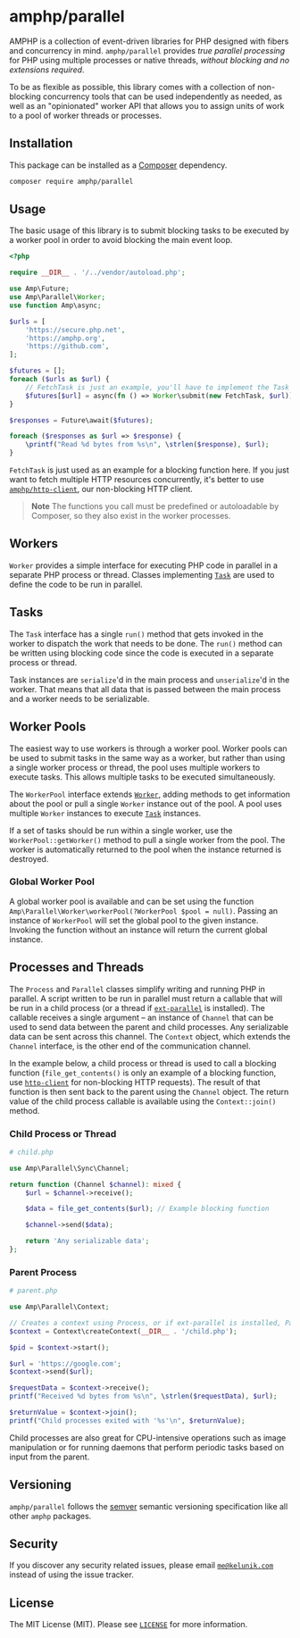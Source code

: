 # amphp/parallel

AMPHP is a collection of event-driven libraries for PHP designed with fibers and concurrency in mind.
`amphp/parallel` provides *true parallel processing* for PHP using multiple processes or native threads, *without blocking and no extensions required*.

To be as flexible as possible, this library comes with a collection of non-blocking concurrency tools that can be used independently as needed, as well as an "opinionated" worker API that allows you to assign units of work to a pool of worker threads or processes.

## Installation

This package can be installed as a [Composer](https://getcomposer.org/) dependency.

```bash
composer require amphp/parallel
```

## Usage

The basic usage of this library is to submit blocking tasks to be executed by a worker pool in order to avoid blocking the main event loop.

```php
<?php

require __DIR__ . '/../vendor/autoload.php';

use Amp\Future;
use Amp\Parallel\Worker;
use function Amp\async;

$urls = [
    'https://secure.php.net',
    'https://amphp.org',
    'https://github.com',
];

$futures = [];
foreach ($urls as $url) {
    // FetchTask is just an example, you'll have to implement the Task interface for your task
    $futures[$url] = async(fn () => Worker\submit(new FetchTask, $url));
}

$responses = Future\await($futures);

foreach ($responses as $url => $response) {
    \printf("Read %d bytes from %s\n", \strlen($response), $url);
}
```

`FetchTask` is just used as an example for a blocking function here.
If you just want to fetch multiple HTTP resources concurrently, it's better to use [`amphp/http-client`](https://amphp.org/http-client/), our non-blocking HTTP client.

> **Note**
> The functions you call must be predefined or autoloadable by Composer, so they also exist in the worker processes.

## Workers

`Worker` provides a simple interface for executing PHP code in parallel in a separate PHP process or thread.
Classes implementing [`Task`](#tasks) are used to define the code to be run in parallel.

## Tasks

The `Task` interface has a single `run()` method that gets invoked in the worker to dispatch the work that needs to be done.
The `run()` method can be written using blocking code since the code is executed in a separate process or thread.

Task instances are `serialize`'d in the main process and `unserialize`'d in the worker.
That means that all data that is passed between the main process and a worker needs to be serializable.

## Worker Pools

The easiest way to use workers is through a worker pool.
Worker pools can be used to submit tasks in the same way as a worker, but rather than using a single worker process or thread, the pool uses multiple workers to execute tasks.
This allows multiple tasks to be executed simultaneously.

The `WorkerPool` interface extends [`Worker`](#workers), adding methods to get information about the pool or pull a single `Worker` instance out of the pool.
A pool uses multiple `Worker` instances to execute [`Task`](#tasks) instances.

If a set of tasks should be run within a single worker, use the `WorkerPool::getWorker()` method to pull a single worker from the pool.
The worker is automatically returned to the pool when the instance returned is destroyed.

### Global Worker Pool

A global worker pool is available and can be set using the function `Amp\Parallel\Worker\workerPool(?WorkerPool $pool = null)`.
Passing an instance of `WorkerPool` will set the global pool to the given instance.
Invoking the function without an instance will return the current global instance.

## Processes and Threads

The `Process` and `Parallel` classes simplify writing and running PHP in parallel.
A script written to be run in parallel must return a callable that will be run in a child process (or a thread if [`ext-parallel`](https://github.com/krakjoe/parallel) is installed).
The callable receives a single argument – an instance of `Channel` that can be used to send data between the parent and child processes. Any serializable data can be sent across this channel.
The `Context` object, which extends the `Channel` interface, is the other end of the communication channel.

In the example below, a child process or thread is used to call a blocking function (`file_get_contents()` is only an example of a blocking function, use [`http-client`](https://amphp.org/http-client) for non-blocking HTTP requests).
The result of that function is then sent back to the parent using the `Channel` object.
The return value of the child process callable is available using the `Context::join()` method.

### Child Process or Thread

```php
# child.php

use Amp\Parallel\Sync\Channel;

return function (Channel $channel): mixed {
    $url = $channel->receive();

    $data = file_get_contents($url); // Example blocking function

    $channel->send($data);

    return 'Any serializable data';
};
```

### Parent Process

```php
# parent.php

use Amp\Parallel\Context;

// Creates a context using Process, or if ext-parallel is installed, Parallel.
$context = Context\createContext(__DIR__ . '/child.php');

$pid = $context->start();

$url = 'https://google.com';
$context->send($url);

$requestData = $context->receive();
printf("Received %d bytes from %s\n", \strlen($requestData), $url);

$returnValue = $context->join();
printf("Child processes exited with '%s'\n", $returnValue);
```

Child processes are also great for CPU-intensive operations such as image manipulation or for running daemons that perform periodic tasks based on input from the parent.

## Versioning

`amphp/parallel` follows the [semver](http://semver.org/) semantic versioning specification like all other `amphp` packages.

## Security

If you discover any security related issues, please email [`me@kelunik.com`](mailto:me@kelunik.com) instead of using the issue tracker.

## License

The MIT License (MIT). Please see [`LICENSE`](./LICENSE) for more information.
